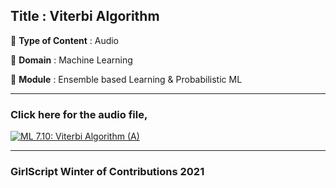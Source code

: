 ## Title : Viterbi Algorithm

🔴 **Type of Content** : Audio

🔴 **Domain** : Machine Learning

🔴 **Module** : Ensemble based Learning & Probabilistic ML

---

### Click here for the audio file,

[![ML 7.10: Viterbi Algorithm (A)](https://user-images.githubusercontent.com/79050917/138584987-6facdc17-d8fe-4595-9051-7b815ed9f948.png)](https://drive.google.com/file/d/1N2hJMhvR1MrMXF0WTxUBotUx2jv4So8w/view?usp=sharing "Viterbi Algorithm")

---

### GirlScript Winter of Contributions 2021
